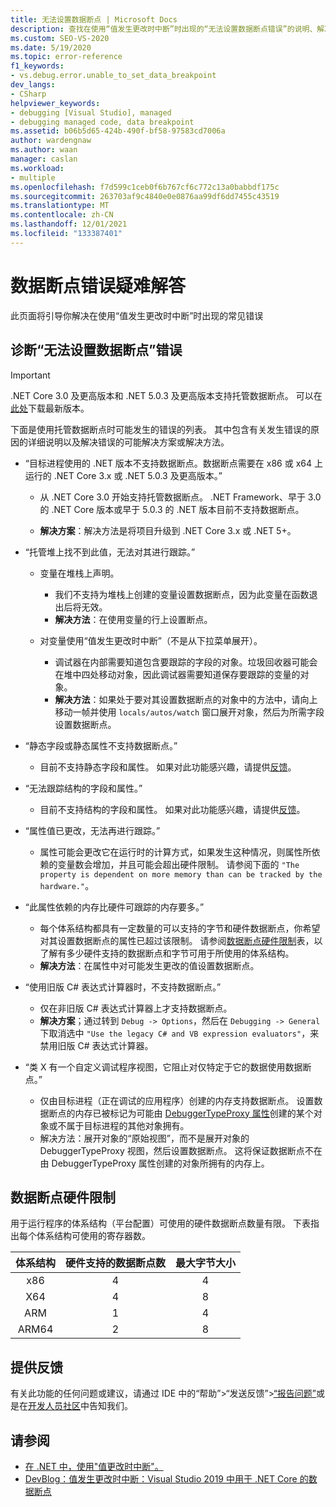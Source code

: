 ```yaml
---
title: 无法设置数据断点 | Microsoft Docs
description: 查找在使用“值发生更改时中断”时出现的“无法设置数据断点错误”的说明、解决方案和变通方法。
ms.custom: SEO-VS-2020
ms.date: 5/19/2020
ms.topic: error-reference
f1_keywords:
- vs.debug.error.unable_to_set_data_breakpoint
dev_langs:
- CSharp
helpviewer_keywords:
- debugging [Visual Studio], managed
- debugging managed code, data breakpoint
ms.assetid: b06b5d65-424b-490f-bf58-97583cd7006a
author: wardengnaw
ms.author: waan
manager: caslan
ms.workload:
- multiple
ms.openlocfilehash: f7d599c1ceb0f6b767cf6c772c13a0babbdf175c
ms.sourcegitcommit: 263703af9c4840e0e0876aa99df6dd7455c43519
ms.translationtype: MT
ms.contentlocale: zh-CN
ms.lasthandoff: 12/01/2021
ms.locfileid: "133387401"
---
```

# <a name="troubleshooting-data-breakpoint-errors"></a>数据断点错误疑难解答
此页面将引导你解决在使用“值发生更改时中断”时出现的常见错误

## <a name="diagnosing-unable-to-set-data-breakpoint-errors"></a>诊断“无法设置数据断点”错误
> [!IMPORTANT]
> .NET Core 3.0 及更高版本和 .NET 5.0.3 及更高版本支持托管数据断点。 可以在[此处](https://dotnet.microsoft.com/download)下载最新版本。

下面是使用托管数据断点时可能发生的错误的列表。 其中包含有关发生错误的原因的详细说明以及解决错误的可能解决方案或解决方法。

- “目标进程使用的 .NET 版本不支持数据断点。数据断点需要在 x86 或 x64 上运行的 .NET Core 3.x 或 .NET 5.0.3 及更高版本。”

  - 从 .NET Core 3.0 开始支持托管数据断点。 .NET Framework、早于 3.0 的 .NET Core 版本或早于 5.0.3 的 .NET 版本目前不支持数据断点。 
    
  - **解决方案**：解决方法是将项目升级到 .NET Core 3.x 或 .NET 5+。

- “托管堆上找不到此值，无法对其进行跟踪。”
  - 变量在堆栈上声明。
    - 我们不支持为堆栈上创建的变量设置数据断点，因为此变量在函数退出后将无效。
    - **解决方法**：在使用变量的行上设置断点。

  - 对变量使用“值发生更改时中断”（不是从下拉菜单展开）。
    - 调试器在内部需要知道包含要跟踪的字段的对象。垃圾回收器可能会在堆中四处移动对象，因此调试器需要知道保存要跟踪的变量的对象。 
    - **解决方法**：如果处于要对其设置数据断点的对象中的方法中，请向上移动一帧并使用 `locals/autos/watch` 窗口展开对象，然后为所需字段设置数据断点。

- “静态字段或静态属性不支持数据断点。”
    
  - 目前不支持静态字段和属性。 如果对此功能感兴趣，请提供[反馈](#provide-feedback)。

- “无法跟踪结构的字段和属性。”

  - 目前不支持结构的字段和属性。 如果对此功能感兴趣，请提供[反馈](#provide-feedback)。

- “属性值已更改，无法再进行跟踪。”

  - 属性可能会更改它在运行时的计算方式，如果发生这种情况，则属性所依赖的变量数会增加，并且可能会超出硬件限制。 请参阅下面的 `"The property is dependent on more memory than can be tracked by the hardware."`。

- “此属性依赖的内存比硬件可跟踪的内存要多。”
    
  - 每个体系结构都具有一定数量的可以支持的字节和硬件数据断点，你希望对其设置数据断点的属性已超过该限制。 请参阅[数据断点硬件限制](#data-breakpoint-hardware-limitations)表，以了解有多少硬件支持的数据断点和字节可用于所使用的体系结构。 
  - **解决方法**：在属性中对可能发生更改的值设置数据断点。

- “使用旧版 C# 表达式计算器时，不支持数据断点。”

  - 仅在非旧版 C# 表达式计算器上才支持数据断点。 
  - **解决方案**；通过转到 `Debug -> Options`，然后在 `Debugging -> General` 下取消选中 `"Use the legacy C# and VB expression evaluators"`，来禁用旧版 C# 表达式计算器。

- “类 X 有一个自定义调试程序视图，它阻止对仅特定于它的数据使用数据断点。”
  
  - 仅由目标进程（正在调试的应用程序）创建的内存支持数据断点。 设置数据断点的内存已被标记为可能由 [DebuggerTypeProxy 属性](using-debuggertypeproxy-attribute.md)创建的某个对象或不属于目标进程的其他对象拥有。
  - 解决方法：展开对象的“原始视图”，而不是展开对象的 DebuggerTypeProxy 视图，然后设置数据断点。 这将保证数据断点不在由 DebuggerTypeProxy 属性创建的对象所拥有的内存上。

## <a name="data-breakpoint-hardware-limitations"></a>数据断点硬件限制

用于运行程序的体系结构（平台配置）可使用的硬件数据断点数量有限。 下表指出每个体系结构可使用的寄存器数。

| 体系结构 | 硬件支持的数据断点数 | 最大字节大小|
| :-------------: |:-------------:| :-------------:|
| x86 | 4 | 4 |
| X64 | 4 | 8 |
| ARM | 1 | 4 |
| ARM64 | 2 | 8 |

## <a name="provide-feedback"></a>提供反馈

有关此功能的任何问题或建议，请通过 IDE 中的“帮助”>“发送反馈”>[“报告问题”](../ide/how-to-report-a-problem-with-visual-studio.md)或是在[开发人员社区](https://aka.ms/feedback/suggest?space=8)中告知我们。

## <a name="see-also"></a>请参阅

- [在 .NET 中，使用"值更改时中断"。](using-breakpoints.md#BKMK_set_a_data_breakpoint_managed)
- [DevBlog：值发生更改时中断：Visual Studio 2019 中用于 .NET Core 的数据断点](https://devblogs.microsoft.com/visualstudio/break-when-value-changes-data-breakpoints-for-net-core-in-visual-studio-2019/)

